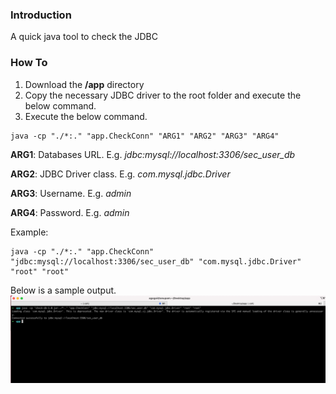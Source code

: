 ### Introduction 
A quick java tool to check the JDBC

### How To
1. Download the **/app** directory
2. Copy the necessary JDBC driver to the root folder and execute the below command.
3. Execute the below command.

```
java -cp "./*:." "app.CheckConn" "ARG1" "ARG2" "ARG3" "ARG4"
```
**ARG1**: Databases URL. E.g. *jdbc:mysql://localhost:3306/sec_user_db* 

**ARG2**: JDBC Driver class. E.g. *com.mysql.jdbc.Driver* 

**ARG3**: Username. E.g. *admin*

**ARG4**: Password. E.g. *admin* 

Example:
```
java -cp "./*:." "app.CheckConn" "jdbc:mysql://localhost:3306/sec_user_db" "com.mysql.jdbc.Driver" "root" "root"
```

Below is a sample output.
![](doc.png)
